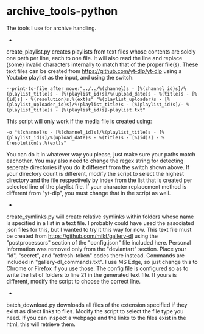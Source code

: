 # archive_tools-python
The tools I use for archive handling.

-

create_playlist.py creates playlists from text files whose contents are solely one path per line, each to one file.
It will also read the line and replace (some) invalid characters internally to match that of the proper file(s). 
These text files can be created from <https://github.com/yt-dlp/yt-dlp> using a Youtube playlist as the input, and using the switch: 

``` --print-to-file after_move:"../../%(channel)s - [%(channel_id)s]/%(playlist_title)s - [%(playlist_id)s]/%(upload_date)s - %(title)s - [%(id)s] - %(resolution)s.%(ext)s" "%(playlist_uploader)s - [%(playlist_uploader_id)s]/%(playlist_title)s - [%(playlist_id)s]/- %(playlist_title)s - [%(playlist_id)s]-playlist.txt" ``` 

This script will only work if the media file is created using: 

``` -o "%(channel)s - [%(channel_id)s]/%(playlist_title)s - [%(playlist_id)s]/%(upload_date)s - %(title)s - [%(id)s] - %(resolution)s.%(ext)s" ```

You can do it in whatever way you please, just make sure your paths match eachother. You may also need to change the regex string for detecting seperate directories if you do it different from the switch shown above. If your directory count is different, modify the script to select the highest directory and the file respectively by index from the list that is created per selected line of the playlist file. If your character replacement method is different from "yt-dlp", you must change that in the script as well.

-

create_symlinks.py will create relative symlinks within folders whose name is specified in a list in a text file. I probably could have used the associated json files for this, but I wanted to try it this way for now.
This text file must be created from https://github.com/mikf/gallery-dl using the "postprocessors" section of the "config.json" file included here. Personal information was removed only from the "deviantart" section. Place your "id", "secret", and "refresh-token" codes there instead. Commands are included in "gallery-dl_commands.txt". I use MS Edge, so just change this to Chrome or Firefox if you use those.
The config file is configured so as to write the list of folders to line 21 in the generated text file. If yours is different, modify the script to choose the correct line.

-

batch_download.py downloads all files of the extension specified if they exist as direct links to files. Modify the script to select the file type you need. If you can inspect a webpage and the links to the files exist in the html, this will retrieve them.
